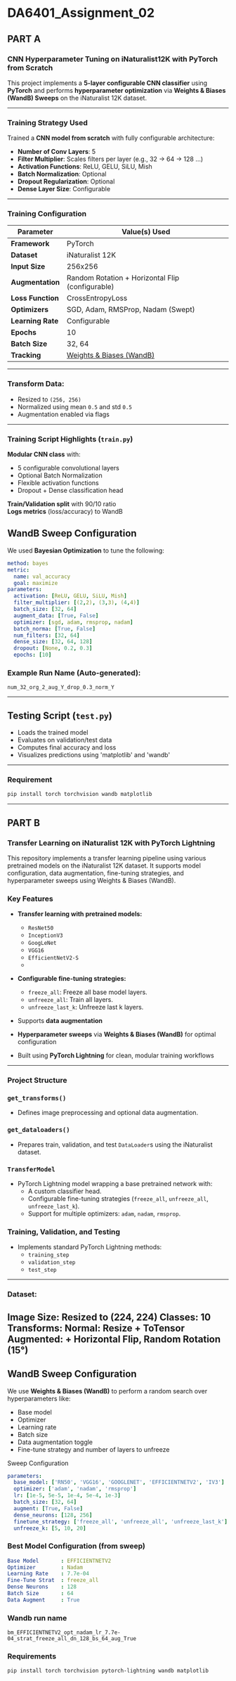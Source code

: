 # DA6401_Assignment_02
## PART A
### CNN Hyperparameter Tuning on iNaturalist12K with PyTorch from Scratch
This project implements a **5-layer configurable CNN classifier** using **PyTorch** and performs **hyperparameter optimization** via **Weights & Biases (WandB) Sweeps** on the iNaturalist 12K dataset.

---
### Training Strategy Used
Trained a **CNN model from scratch** with fully configurable architecture:

-  **Number of Conv Layers**: 5
-  **Filter Multiplier**: Scales filters per layer (e.g., 32 → 64 → 128 …)
-  **Activation Functions**: ReLU, GELU, SiLU, Mish
-  **Batch Normalization**: Optional
-  **Dropout Regularization**: Optional
-  **Dense Layer Size**: Configurable

---
### Training Configuration

| Parameter              | Value(s) Used                                      |
|------------------------|----------------------------------------------------|
| **Framework**          | PyTorch                                            |
| **Dataset**            | iNaturalist 12K                                    |
| **Input Size**         | 256x256                                            |
| **Augmentation**       | Random Rotation + Horizontal Flip (configurable)  |
| **Loss Function**      | CrossEntropyLoss                                   |
| **Optimizers**         | SGD, Adam, RMSProp, Nadam (Swept)                  |
| **Learning Rate**      | Configurable                                       |
| **Epochs**             | 10                                                 |
| **Batch Size**         | 32, 64                                             |
| **Tracking**           | [Weights & Biases (WandB)](https://wandb.ai)      |
---

### Transform Data:
- Resized to `(256, 256)`
- Normalized using mean `0.5` and std `0.5`
- Augmentation enabled via flags

---
### Training Script Highlights (`train.py`)
 **Modular CNN class** with:
- 5 configurable convolutional layers  
- Optional Batch Normalization  
- Flexible activation functions  
- Dropout + Dense classification head  

 **Train/Validation split** with 90/10 ratio  
**Logs metrics** (loss/accuracy) to WandB  

##  WandB Sweep Configuration
We used **Bayesian Optimization** to tune the following:

```yaml
method: bayes
metric:
  name: val_accuracy
  goal: maximize
parameters:
  activation: [ReLU, GELU, SiLU, Mish]
  filter_multiplier: [(2,2), (3,3), (4,4)]
  batch_size: [32, 64]
  augment_data: [True, False]
  optimizer: [sgd, adam, rmsprop, nadam]
  batch_norma: [True, False]
  num_filters: [32, 64]
  dense_size: [32, 64, 128]
  dropout: [None, 0.2, 0.3]
  epochs: [10]
```

### Example Run Name (Auto-generated):
```
num_32_org_2_aug_Y_drop_0.3_norm_Y
```
---

##  Testing Script (`test.py`)
- Loads the trained model  
- Evaluates on validation/test data  
- Computes final accuracy and loss  
- Visualizes predictions using 'matplotlib' and 'wandb'

---

### Requirement
```bash
pip install torch torchvision wandb matplotlib
```
---
PART B
---
### Transfer Learning on iNaturalist 12K with PyTorch Lightning
This repository implements a transfer learning pipeline using various pretrained models on the iNaturalist 12K dataset. It supports model configuration, data augmentation, fine-tuning strategies, and hyperparameter sweeps using Weights & Biases (WandB).

### Key Features
- **Transfer learning with pretrained models:**
  - `ResNet50`
  - `InceptionV3`
  - `GoogLeNet`
  - `VGG16`
  - `EfficientNetV2-S`
  - 
- **Configurable fine-tuning strategies:**
  - `freeze_all`: Freeze all base model layers.
  - `unfreeze_all`: Train all layers.
  - `unfreeze_last_k`: Unfreeze last k layers.

- Supports **data augmentation**
- **Hyperparameter sweeps** via **Weights & Biases (WandB)** for optimal configuration
-  Built using **PyTorch Lightning** for clean, modular training workflows
---
### Project Structure

### `get_transforms()`
- Defines image preprocessing and optional data augmentation.

###  `get_dataloaders()`
- Prepares train, validation, and test `DataLoader`s using the iNaturalist dataset.

###  `TransferModel`
- PyTorch Lightning model wrapping a base pretrained network with:
  - A custom classifier head.
  - Configurable fine-tuning strategies (`freeze_all`, `unfreeze_all`, `unfreeze_last_k`).
  - Support for multiple optimizers: `adam`, `nadam`, `rmsprop`.

###  Training, Validation, and Testing
- Implements standard PyTorch Lightning methods:
  - `training_step`
  - `validation_step`
  - `test_step`
---

### Dataset:
Image Size: Resized to (224, 224)
Classes: 10
Transforms:
Normal: Resize + ToTensor
Augmented: + Horizontal Flip, Random Rotation (15°)
---
## WandB Sweep Configuration
We use **Weights & Biases (WandB)** to perform a random search over hyperparameters like:
- Base model
- Optimizer
- Learning rate
- Batch size
- Data augmentation toggle
- Fine-tune strategy and number of layers to unfreeze

Sweep Configuration
```yaml
parameters:
  base_model: ['RN50', 'VGG16', 'GOOGLENET', 'EFFICIENTNETV2', 'IV3']
  optimizer: ['adam', 'nadam', 'rmsprop']
  lr: [1e-5, 5e-5, 1e-4, 5e-4, 1e-3]
  batch_size: [32, 64]
  augment: [True, False]
  dense_neurons: [128, 256]
  finetune_strategy: ['freeze_all', 'unfreeze_all', 'unfreeze_last_k']
  unfreeze_k: [5, 10, 20]
```
### Best Model Configuration (from sweep)
```yaml
Base Model       : EFFICIENTNETV2  
Optimizer        : Nadam  
Learning Rate    : 7.7e-04  
Fine-Tune Strat  : freeze_all  
Dense Neurons    : 128  
Batch Size       : 64  
Data Augment     : True  
```
### Wandb run name
```
bm_EFFICIENTNETV2_opt_nadam_lr_7.7e-04_strat_freeze_all_dn_128_bs_64_aug_True
```
### Requirements
```bash
pip install torch torchvision pytorch-lightning wandb matplotlib
```

